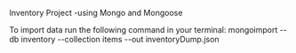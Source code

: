 Inventory Project
-using Mongo and Mongoose

To import data run the following command in your terminal:
mongoimport --db inventory --collection items --out inventoryDump.json
